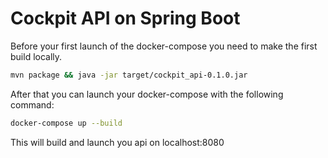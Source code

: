 # Cockpit API on Spring Boot

Before your first launch of the docker-compose you need to make the first build locally.

```bash
mvn package && java -jar target/cockpit_api-0.1.0.jar
```

After that you can launch your docker-compose with the following command:

```bash
docker-compose up --build
```

This will build and launch you api on localhost:8080
